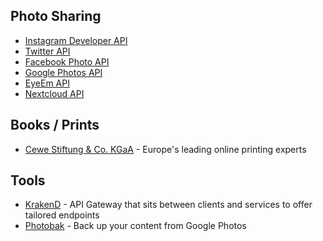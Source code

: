 ## Photo Sharing ##
- [Instagram Developer API](https://developers.facebook.com/v2/products/instagram/) 
- [Twitter API](https://developer.twitter.com/)
- [Facebook Photo API](https://developers.facebook.com/docs/graph-api/photo-uploads/)
- [Google Photos API](https://developers.google.com/photos/)
- [EyeEm API](https://github.com/eyeem/Public-API)
- [Nextcloud API](https://docs.nextcloud.com/server/12/developer_manual/core/externalapi.html)

## Books / Prints ##
- [Cewe Stiftung & Co. KGaA](https://www.cewe.de/) - Europe's leading online printing experts

## Tools ##
- [KrakenD](https://www.krakend.io/) - API Gateway that sits between clients and services to offer tailored endpoints
- [Photobak](https://github.com/mholt/photobak) - Back up your content from Google Photos